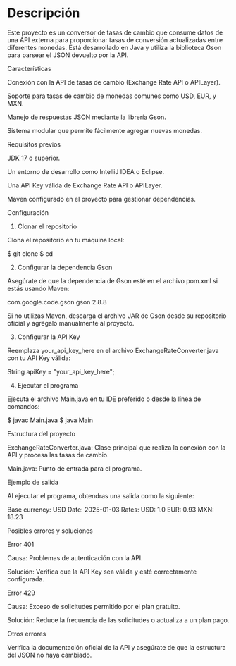 # Descripción

Este proyecto es un conversor de tasas de cambio que consume datos de una API externa para proporcionar tasas de conversión actualizadas entre diferentes monedas. Está desarrollado en Java y utiliza la biblioteca Gson para parsear el JSON devuelto por la API.

Características

Conexión con la API de tasas de cambio (Exchange Rate API o APILayer).

Soporte para tasas de cambio de monedas comunes como USD, EUR, y MXN.

Manejo de respuestas JSON mediante la librería Gson.

Sistema modular que permite fácilmente agregar nuevas monedas.

Requisitos previos

JDK 17 o superior.

Un entorno de desarrollo como IntelliJ IDEA o Eclipse.

Una API Key válida de Exchange Rate API o APILayer.

Maven configurado en el proyecto para gestionar dependencias.

Configuración

1. Clonar el repositorio

Clona el repositorio en tu máquina local:

$ git clone <URL-del-repositorio>
$ cd <nombre-del-proyecto>

2. Configurar la dependencia Gson

Asegúrate de que la dependencia de Gson esté en el archivo pom.xml si estás usando Maven:

<dependency>
    <groupId>com.google.code.gson</groupId>
    <artifactId>gson</artifactId>
    <version>2.8.8</version>
</dependency>

Si no utilizas Maven, descarga el archivo JAR de Gson desde su repositorio oficial y agrégalo manualmente al proyecto.

3. Configurar la API Key

Reemplaza your_api_key_here en el archivo ExchangeRateConverter.java con tu API Key válida:

String apiKey = "your_api_key_here";

4. Ejecutar el programa

Ejecuta el archivo Main.java en tu IDE preferido o desde la línea de comandos:

$ javac Main.java
$ java Main

Estructura del proyecto

ExchangeRateConverter.java: Clase principal que realiza la conexión con la API y procesa las tasas de cambio.

Main.java: Punto de entrada para el programa.

Ejemplo de salida

Al ejecutar el programa, obtendras una salida como la siguiente:

Base currency: USD
Date: 2025-01-03
Rates:
USD: 1.0
EUR: 0.93
MXN: 18.23

Posibles errores y soluciones

Error 401

Causa: Problemas de autenticación con la API.

Solución: Verifica que la API Key sea válida y esté correctamente configurada.

Error 429

Causa: Exceso de solicitudes permitido por el plan gratuito.

Solución: Reduce la frecuencia de las solicitudes o actualiza a un plan pago.

Otros errores

Verifica la documentación oficial de la API y asegúrate de que la estructura del JSON no haya cambiado.
